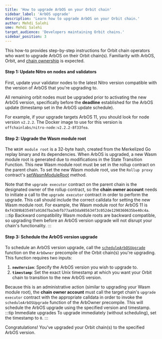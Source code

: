 ```yaml
---
title: 'How to upgrade ArbOS on your Orbit chain'
sidebar_label: 'ArbOS upgrade'
description: 'Learn how to upgrade ArbOS on your Orbit chain.'
author: Mehdi Salehi
sme: Mehdi Salehi
target_audience: 'Developers maintaining Orbit chains.'
sidebar_position: 3
---
```


This how-to provides step-by-step instructions for Orbit chain operators who want to upgrade ArbOS on their Orbit chain(s). Familiarity with ArbOS, Orbit, and [chain ownership](../concepts/chain-ownership.md) is expected.






#### Step 1: Update Nitro on nodes and validators


First, update your validator nodes to the latest Nitro version compatible with the version of ArbOS that you're upgrading to.

All remaining orbit nodes must be upgraded prior to activating the new ArbOS version, specifically before the **deadline** established for the ArbOS update (timestamp set in the ArbOS update schedule). 

For example, if your upgrade targets ArbOS 11, you should look for node version `v2.2.2`. The Docker image to use for this version is `offchainlabs/nitro-node:v2.2.2-8f33fea`.

#### Step 2: Upgrade the Wasm module root

The `WASM module root` is a 32-byte hash, created from the Merkelized Go replay binary and its dependencies. When ArbOS is upgraded, a new Wasm module root is generated due to modifications in the State Transition Function. This new Wasm module root must be set in the rollup contract on the parent chain. To set the new Wasm module root, use the `Rollup proxy` contract's [setWasmModuleRoot](https://github.com/OffchainLabs/nitro-contracts/blob/38a70a5e14f8b52478eb5db08e7551a82ced14fe/src/rollup/RollupAdminLogic.sol#L321) method.

Note that the `upgrade executor` contract on the parent chain is the designated owner of the rollup contract, so the **chain owner account** needs to initiate a call to the `upgrade executor` contract in order to perform the upgrade. This call should include the correct calldata for setting the new Wasm module root. For example, the Wasm module root for ArbOS 11 is `0xf4389b835497a910d7ba3ebfb77aa93da985634f3c052de1290360635be40c4a`. 
:::tip Backward compatibility
Wasm module roots are backward compatible, so upgrading them before an ArbOS version upgrade will not disrupt your chain's functionality.
:::

#### Step 3: Schedule the ArbOS version upgrade

To schedule an ArbOS version upgrade, call the [`scheduleArbOSUpgrade`](https://github.com/OffchainLabs/nitro-contracts/blob/acb0ef919cce9f41da531f8dab1b0b31d9860dcb/src/precompiles/ArbOwner.sol#L61) function on the `ArbOwner` precompile of the Orbit chain(s) you're upgrading. This function requires two inputs:
1. **`newVersion`**: Specify the ArbOS version you wish to upgrade to.
2. **`timestamp`**: Set the exact Unix timestamp at which you want your Orbit chain to transition to the new ArbOS version.

Because this is an administrative action (similar to upgrading your Wasm module root), the **chain owner account** must call the target chain's `upgrade executor` contract with the appropriate calldata in order to invoke the `scheduleArbOSUpgrade` function of the ArbOwner precompile. This will schedule the ArbOS upgrade using the specified version and timestamp. 
:::tip Immediate upgrades
To upgrade immediately (without scheduling), set the timestamp to `0`.
:::

Congratulations! You've upgraded your Orbit chain(s) to the specified ArbOS version.